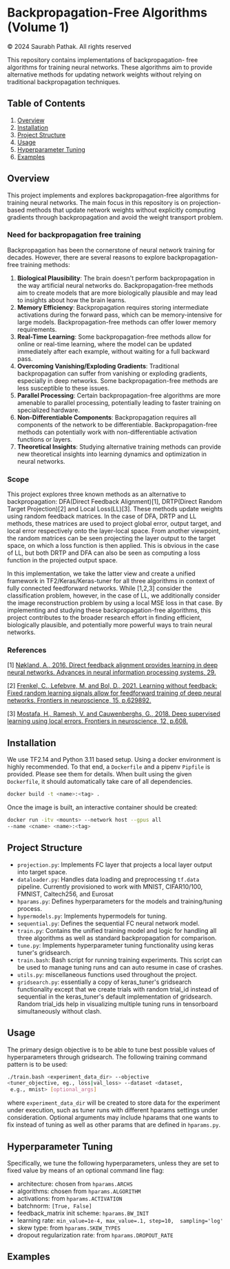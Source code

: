 # Backpropagation-Free Algorithms (Volume 1)
© 2024 Saurabh Pathak. All rights reserved

This repository contains implementations of backpropagation-
free algorithms for training neural networks. These
algorithms aim to provide alternative methods for updating
network weights without relying on traditional
backpropagation techniques.

## Table of Contents

1. [Overview](#overview)
2. [Installation](#installation)
3. [Project Structure](#project-structure)
4. [Usage](#usage)
5. [Hyperparameter Tuning](#hyperparameter-tuning)
6. [Examples](#examples)

## Overview

This project implements and explores backpropagation-free
algorithms for training neural networks. The main focus in
this repository is on projection-based methods that update
network weights without explicitly computing gradients
through backpropagation and avoid the weight transport 
problem.

### Need for backpropagation free training

Backpropagation has been the cornerstone of neural network
training for decades. However, there are several reasons 
to explore backpropagation-free training methods:

1. **Biological Plausibility**: The brain doesn't perform
   backpropagation in the way artificial neural networks do.
   Backpropagation-free methods aim to create models that
   are more biologically plausible and may lead to insights
   about how the brain learns.
2. **Memory Efficiency**: Backpropagation requires storing
   intermediate activations during the forward pass, which
   can be memory-intensive for large models.
   Backpropagation-free methods can offer lower memory
   requirements.
3. **Real-Time Learning**: Some backpropagation-free methods
   allow for online or real-time learning, where the model
   can be updated immediately after each example, without
   waiting for a full backward pass.
4. **Overcoming Vanishing/Exploding Gradients**: Traditional
   backpropagation can suffer from vanishing or exploding
   gradients, especially in deep networks. Some
   backpropagation-free methods are less susceptible to
   these issues.
5. **Parallel Processing**: Certain backpropagation-free
   algorithms are more amenable to parallel processing,
   potentially leading to faster training on specialized
   hardware.
6. **Non-Differentiable Components**: Backpropagation
   requires all components of the network to be
   differentiable. Backpropagation-free methods can
   potentially work with non-differentiable activation
   functions or layers.
7. **Theoretical Insights**: Studying alternative training
   methods can provide new theoretical insights into
   learning dynamics and optimization in neural networks.

### Scope
This project explores three known methods as an
alternative to backpropagation: DFA(Direct Feedback 
Alignment)[1], DRTP(Direct Random Target Projection)[2] and 
Local Loss(LL)[3]. These methods update weights using 
random feedback matrices. In the case of DFA, DRTP and 
LL methods, these matrices are used to project global error,
output target, and local error respectively onto the
layer-local space. From another viewpoint, the random 
matrices can be seen projecting the layer output to the 
target space, on which a loss function is then applied. This
is obvious in the case of LL, but both DRTP and DFA can also
be seen as computing a loss function in the projected output
space.

In this implementation, we take the latter view and 
create a unified framework in TF2/Keras/Keras-tuner for all 
three 
algorithms in context of fully connected feedforward 
networks. While [1,2,3] consider the classification 
problem, however, in the case of LL, we additionally
consider the image reconstruction problem by using a 
local MSE loss in that case.
By implementing and studying these 
backpropagation-free algorithms, this project contributes to
the broader research effort in finding efficient,
biologically plausible, and potentially more powerful ways
to train neural networks.

### References
[1] [Nøkland, A., 2016. Direct feedback alignment 
provides learning in deep neural networks. Advances in 
neural information processing systems, 29.](https://proceedings.neurips.cc/paper/2016/file/d490d7b4576290fa60eb31b5fc917ad1-Paper.pdf)

[2] [Frenkel, C., Lefebvre, M. and Bol, D., 2021. Learning
without feedback: Fixed random learning signals allow for
feedforward training of deep neural networks. Frontiers in
neuroscience, 15, p.629892.](https://www.frontiersin.org/journals/neuroscience/articles/10.3389/fnins.2021.629892/pdf)

[3] [Mostafa, H., Ramesh, V. and Cauwenberghs, G., 2018.
Deep supervised learning using local errors. Frontiers in
neuroscience, 12, p.608.](https://www.frontiersin.org/articles/10.3389/fnins.2018.00608/pdf)

## Installation
We use TF2.14 and Python 3.11 based setup. Using a docker 
environment is highly recommended. To that  end, a
`Dockerfile` and a pipenv `Pipfile` is provided. Please see
them for details. When built using the given `Dockerfile`,
it should automatically take care of all dependencies.
```bash
docker build -t <name>:<tag> .
```

Once the image is built, an interactive container should be 
created:
```bash
docker run -itv <mounts> --network host --gpus all 
--name <cname> <name>:<tag>
```

## Project Structure

- `projection.py`: Implements FC layer that 
  projects a local layer output into target space.
- `dataloader.py`: Handles data loading and 
  preprocessing `tf.data` pipeline. Currently provisioned to 
  work with 
  MNIST, CIFAR10/100, FMNIST, Caltech256, and Eurosat
- `hparams.py`: Defines hyperparameters for the models and
  training/tuning process.
- `hypermodels.py`: Implements hypermodels for tuning.
- `sequential.py`: Defines the sequential FC neural network
  model.
- `train.py`: Contains the unified training model and 
  logic for handling all three algorithms as well as 
  standard backpropagation for comparison.
- `tune.py`: Implements hyperparameter tuning 
  functionality using keras tuner's gridsearch.
- `train.bash`: Bash script for running training
  experiments. This script can be used to manage 
  tuning runs and can auto resume in case of crashes.
- `utils.py`: miscellaneous functions used throughout 
  the project.
- `gridsearch.py`: essentially a copy of keras_tuner's 
  gridsearch functionality except that we create trials 
  with random trial_id instead of sequential in the 
  keras_tuner's default implementation of gridsearch. 
  Random trial_ids help in visualizing multiple tuning runs 
  in tensorboard simultaneously without clash.

## Usage
The primary design objective is to be able to tune best 
possible values of hyperparameters through gridsearch. 
The following training command pattern is to be used:
```bash
./train.bash <experiment_data_dir> --objective 
<tuner_objective, eg., loss|val_loss> --dataset <dataset,
 e.g., mnist> [optional_args]
```
where `experiment_data_dir` will be created to store 
data for the experiment under execution, such as tuner runs
with different hparams settings under consideration. 
Optional arguments may include hparams that one wants to 
fix instead of tuning as well as other params that are
defined in `hparams.py`.

## Hyperparameter Tuning
Specifically, we tune the following 
hyperparameters, unless they are set to fixed value by 
means of an optional command line flag:
- architecture: chosen from `hparams.ARCHS`
- algorithms: chosen from `hparams.ALGORITHM`
- activations: from `hparams.ACTIVATION`
- batchnorm: `[True, False]`
- feedback_matrix init scheme: `hparams.BW_INIT`
- learning rate: `min_value=1e-4, max_value=.1, step=10, 
  sampling='log'`
- skew type: from `hparams.SKEW_TYPES`
- dropout regularization rate: from `hparams.DROPOUT_RATE`

## Examples

